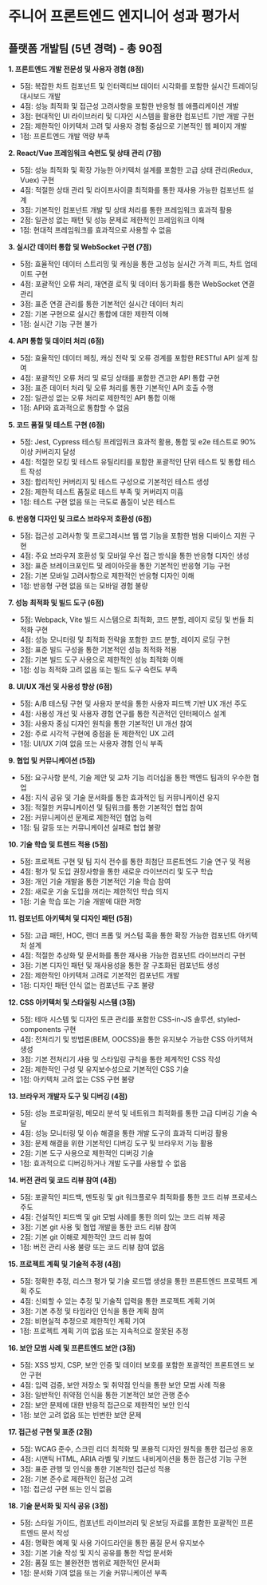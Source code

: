 # 주니어 프론트엔드 엔지니어 성과 평가서
## 플랫폼 개발팀 (5년 경력) - 총 90점

**1. 프론트엔드 개발 전문성 및 사용자 경험 (8점)**
- 5점: 복잡한 차트 컴포넌트 및 인터랙티브 데이터 시각화를 포함한 실시간 트레이딩 대시보드 개발
- 4점: 성능 최적화 및 접근성 고려사항을 포함한 반응형 웹 애플리케이션 개발
- 3점: 현대적인 UI 라이브러리 및 디자인 시스템을 활용한 컴포넌트 기반 개발 구현
- 2점: 제한적인 아키텍처 고려 및 사용자 경험 중심으로 기본적인 웹 페이지 개발
- 1점: 프론트엔드 개발 역량 부족

**2. React/Vue 프레임워크 숙련도 및 상태 관리 (7점)**
- 5점: 성능 최적화 및 확장 가능한 아키텍처 설계를 포함한 고급 상태 관리(Redux, Vuex) 구현
- 4점: 적절한 상태 관리 및 라이프사이클 최적화를 통한 재사용 가능한 컴포넌트 설계
- 3점: 기본적인 컴포넌트 개발 및 상태 처리를 통한 프레임워크 효과적 활용
- 2점: 일관성 없는 패턴 및 성능 문제로 제한적인 프레임워크 이해
- 1점: 현대적 프레임워크를 효과적으로 사용할 수 없음

**3. 실시간 데이터 통합 및 WebSocket 구현 (7점)**
- 5점: 효율적인 데이터 스트리밍 및 캐싱을 통한 고성능 실시간 가격 피드, 차트 업데이트 구현
- 4점: 포괄적인 오류 처리, 재연결 로직 및 데이터 동기화를 통한 WebSocket 연결 관리
- 3점: 표준 연결 관리를 통한 기본적인 실시간 데이터 처리
- 2점: 기본 구현으로 실시간 통합에 대한 제한적 이해
- 1점: 실시간 기능 구현 불가

**4. API 통합 및 데이터 처리 (6점)**
- 5점: 효율적인 데이터 페칭, 캐싱 전략 및 오류 경계를 포함한 RESTful API 설계 참여
- 4점: 포괄적인 오류 처리 및 로딩 상태를 포함한 견고한 API 통합 구현
- 3점: 표준 데이터 처리 및 오류 처리를 통한 기본적인 API 호출 수행
- 2점: 일관성 없는 오류 처리로 제한적인 API 통합 이해
- 1점: API와 효과적으로 통합할 수 없음

**5. 코드 품질 및 테스트 구현 (6점)**
- 5점: Jest, Cypress 테스팅 프레임워크 효과적 활용, 통합 및 e2e 테스트로 90% 이상 커버리지 달성
- 4점: 적절한 모킹 및 테스트 유틸리티를 포함한 포괄적인 단위 테스트 및 통합 테스트 작성
- 3점: 합리적인 커버리지 및 테스트 구성으로 기본적인 테스트 생성
- 2점: 제한적 테스트 품질로 테스트 부족 및 커버리지 미흡
- 1점: 테스트 구현 없음 또는 극도로 품질이 낮은 테스트

**6. 반응형 디자인 및 크로스 브라우저 호환성 (6점)**
- 5점: 접근성 고려사항 및 프로그레시브 웹 앱 기능을 포함한 범용 디바이스 지원 구현
- 4점: 주요 브라우저 호환성 및 모바일 우선 접근 방식을 통한 반응형 디자인 생성
- 3점: 표준 브레이크포인트 및 레이아웃을 통한 기본적인 반응형 기능 구현
- 2점: 기본 모바일 고려사항으로 제한적인 반응형 디자인 이해
- 1점: 반응형 구현 없음 또는 모바일 경험 불량

**7. 성능 최적화 및 빌드 도구 (6점)**
- 5점: Webpack, Vite 빌드 시스템으로 최적화, 코드 분할, 레이지 로딩 및 번들 최적화 구현
- 4점: 성능 모니터링 및 최적화 전략을 포함한 코드 분할, 레이지 로딩 구현
- 3점: 표준 빌드 구성을 통한 기본적인 성능 최적화 적용
- 2점: 기본 빌드 도구 사용으로 제한적인 성능 최적화 이해
- 1점: 성능 최적화 고려 없음 또는 빌드 도구 숙련도 부족

**8. UI/UX 개선 및 사용성 향상 (6점)**
- 5점: A/B 테스팅 구현 및 사용자 분석을 통한 사용자 피드백 기반 UX 개선 주도
- 4점: 사용성 개선 및 사용자 경험 연구를 통한 직관적인 인터페이스 설계
- 3점: 사용자 중심 디자인 원칙을 통한 기본적인 UI 개선 참여
- 2점: 주로 시각적 구현에 중점을 둔 제한적인 UX 고려
- 1점: UI/UX 기여 없음 또는 사용자 경험 인식 부족

**9. 협업 및 커뮤니케이션 (5점)**
- 5점: 요구사항 분석, 기술 제안 및 교차 기능 리더십을 통한 백엔드 팀과의 우수한 협업
- 4점: 지식 공유 및 기술 문서화를 통한 효과적인 팀 커뮤니케이션 유지
- 3점: 적절한 커뮤니케이션 및 팀워크를 통한 기본적인 협업 참여
- 2점: 커뮤니케이션 문제로 제한적인 협업 능력
- 1점: 팀 갈등 또는 커뮤니케이션 실패로 협업 불량

**10. 기술 학습 및 트렌드 적용 (5점)**
- 5점: 프로젝트 구현 및 팀 지식 전수를 통한 최첨단 프론트엔드 기술 연구 및 적용
- 4점: 평가 및 도입 권장사항을 통한 새로운 라이브러리 및 도구 학습
- 3점: 개인 기술 개발을 통한 기본적인 기술 학습 참여
- 2점: 새로운 기술 도입을 꺼리는 제한적인 학습 의지
- 1점: 기술 학습 또는 기술 개발에 대한 저항

**11. 컴포넌트 아키텍처 및 디자인 패턴 (5점)**
- 5점: 고급 패턴, HOC, 렌더 프롭 및 커스텀 훅을 통한 확장 가능한 컴포넌트 아키텍처 설계
- 4점: 적절한 추상화 및 문서화를 통한 재사용 가능한 컴포넌트 라이브러리 구현
- 3점: 기본 디자인 패턴 및 재사용성을 통한 잘 구조화된 컴포넌트 생성
- 2점: 제한적인 아키텍처 고려로 기본적인 컴포넌트 개발
- 1점: 디자인 패턴 인식 없는 컴포넌트 구조 불량

**12. CSS 아키텍처 및 스타일링 시스템 (3점)**
- 5점: 테마 시스템 및 디자인 토큰 관리를 포함한 CSS-in-JS 솔루션, styled-components 구현
- 4점: 전처리기 및 방법론(BEM, OOCSS)을 통한 유지보수 가능한 CSS 아키텍처 생성
- 3점: 기본 전처리기 사용 및 스타일링 규칙을 통한 체계적인 CSS 작성
- 2점: 제한적인 구성 및 유지보수성으로 기본적인 CSS 기술
- 1점: 아키텍처 고려 없는 CSS 구현 불량

**13. 브라우저 개발자 도구 및 디버깅 (4점)**
- 5점: 성능 프로파일링, 메모리 분석 및 네트워크 최적화를 통한 고급 디버깅 기술 숙달
- 4점: 성능 모니터링 및 이슈 해결을 통한 개발 도구의 효과적 디버깅 활용
- 3점: 문제 해결을 위한 기본적인 디버깅 도구 및 브라우저 기능 활용
- 2점: 기본 도구 사용으로 제한적인 디버깅 기술
- 1점: 효과적으로 디버깅하거나 개발 도구를 사용할 수 없음

**14. 버전 관리 및 코드 리뷰 참여 (4점)**
- 5점: 포괄적인 피드백, 멘토링 및 git 워크플로우 최적화를 통한 코드 리뷰 프로세스 주도
- 4점: 건설적인 피드백 및 git 모범 사례를 통한 의미 있는 코드 리뷰 제공
- 3점: 기본 git 사용 및 협업 개발을 통한 코드 리뷰 참여
- 2점: 기본 git 이해로 제한적인 코드 리뷰 참여
- 1점: 버전 관리 사용 불량 또는 코드 리뷰 참여 없음

**15. 프로젝트 계획 및 기술적 추정 (4점)**
- 5점: 정확한 추정, 리스크 평가 및 기술 로드맵 생성을 통한 프론트엔드 프로젝트 계획 주도
- 4점: 신뢰할 수 있는 추정 및 기술적 입력을 통한 프로젝트 계획 기여
- 3점: 기본 추정 및 타임라인 인식을 통한 계획 참여
- 2점: 비현실적 추정으로 제한적인 계획 기여
- 1점: 프로젝트 계획 기여 없음 또는 지속적으로 잘못된 추정

**16. 보안 모범 사례 및 프론트엔드 보안 (3점)**
- 5점: XSS 방지, CSP, 보안 인증 및 데이터 보호를 포함한 포괄적인 프론트엔드 보안 구현
- 4점: 입력 검증, 보안 저장소 및 취약점 인식을 통한 보안 모범 사례 적용
- 3점: 일반적인 취약점 인식을 통한 기본적인 보안 관행 준수
- 2점: 보안 문제에 대한 반응적 접근으로 제한적인 보안 인식
- 1점: 보안 고려 없음 또는 빈번한 보안 문제

**17. 접근성 구현 및 표준 (2점)**
- 5점: WCAG 준수, 스크린 리더 최적화 및 포용적 디자인 원칙을 통한 접근성 옹호
- 4점: 시맨틱 HTML, ARIA 라벨 및 키보드 내비게이션을 통한 접근성 기능 구현
- 3점: 표준 관행 및 인식을 통한 기본적인 접근성 적용
- 2점: 기본 준수로 제한적인 접근성 고려
- 1점: 접근성 구현 또는 인식 없음

**18. 기술 문서화 및 지식 공유 (3점)**
- 5점: 스타일 가이드, 컴포넌트 라이브러리 및 온보딩 자료를 포함한 포괄적인 프론트엔드 문서 작성
- 4점: 명확한 예제 및 사용 가이드라인을 통한 품질 문서 유지보수
- 3점: 기본 기술 작성 및 지식 공유를 통한 작업 문서화
- 2점: 품질 또는 불완전한 범위로 제한적인 문서화
- 1점: 문서화 기여 없음 또는 기술 커뮤니케이션 부족
